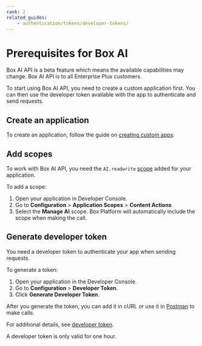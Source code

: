 ```yaml
---
rank: 2
related_guides:
    - authentication/tokens/developer-tokens/
---
```


# Prerequisites for Box AI

<Message type="notice">
Box AI API is a beta feature which means the
available capabilities may change.
Box AI API is to all Enterprise Plus customers.
</Message>

To start using Box AI API, you need to create a
custom application first. You can then use the
developer token available with the app to
authenticate and send requests.

## Create an application

To create an application, follow the guide
on [creating custom apps][createapps].

## Add scopes

To work with Box AI API, you need the
`AI.readwrite` [scope][scope] added for
your application.

To add a scope:

1. Open your application in Developer Console.
1. Go to **Configuration** > **Application Scopes** > **Content Actions**
1. Select the **Manage AI** scope. Box Platform will
   automatically include the scope when making the call.

## Generate developer token

You need a developer token
to authenticate your app when sending requests. 

To generate a token:

1. Open your application in the Developer Console.
2. Go to **Configuration** > **Developer Token**.
3. Click **Generate Developer Token**.

After you generate the token, you can add it in cURL
or use it in [Postman][postman] to make calls.

For additional details, see [developer token][token].

<Message type="notice">
A developer token is only valid for one hour.
</Message>

[token]: g://authentication/tokens/developer-tokens/
[scope]: g://api-calls/permissions-and-errors/scopes/
[oauthscopes]: g://api-calls/permissions-and-errors/scopes/#scopes-oauth-2-authorization
[createapps]: g://applications/app-types/custom-apps/
[postman]: g://tooling/postman/